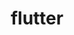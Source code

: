 ---
view: category
lang: zh-cn
order: 8      # Order of display in list categories
top: true     # Include category in navigation Top
title: flutter
description: Flutter.
excerpt: Flutter.
slug: flutter
meta:
  - property: og:image
    content: /image-social-share.png
  - name: twitter:image
    content: /image-social-share.png
---